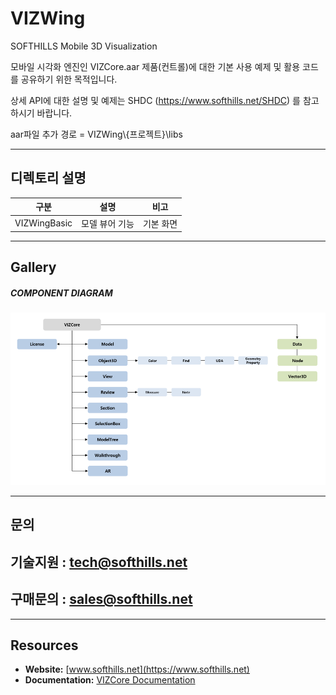 # VIZWing
SOFTHILLS Mobile 3D Visualization

모바일 시각화 엔진인 VIZCore.aar 제품(컨트롤)에 대한 기본 사용 예제 및 활용 코드를 공유하기 위한 목적입니다.

상세 API에 대한 설명 및 예제는 SHDC (https://www.softhills.net/SHDC) 를 참고 하시기 바랍니다.

aar파일 추가 경로 = VIZWing\\{프로젝트}\\libs
***

## 디렉토리 설명
| 구분  | 설명 | 비고 |
| ------------- | ------------- | ------------- |
| VIZWingBasic | 모델 뷰어 기능 | 기본 화면 |
***

## Gallery
##### COMPONENT DIAGRAM
![다이어그램](./Gallery/Diagram.png)
***

## 문의
## 기술지원 : tech@softhills.net
## 구매문의 : sales@softhills.net
***

## Resources

+ **Website:** [www.softhills.net](https://www.softhills.net)
+ **Documentation:** [VIZCore Documentation](https://www.softhills.net/SHDC)
